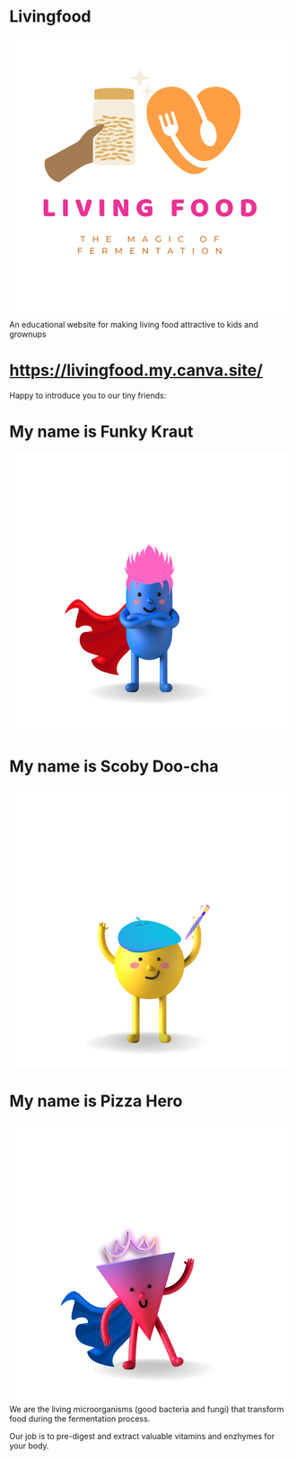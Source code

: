 # Livingfood
![](images/Living_food_logo_transparent.png)
An educational website for making living food attractive to kids and grownups
# https://livingfood.my.canva.site/
Happy to introduce you to our tiny friends:
# My name is Funky Kraut
![](images/Funky.png)
# My name is Scoby Doo-cha
![](images/Scooby.png)
# My name is Pizza Hero
![](images/Pizza.png)
We are the living microorganisms (good bacteria and fungi) that transform food during the fermentation process.

Our job is to pre-digest and extract valuable vitamins and enzhymes for your body.
